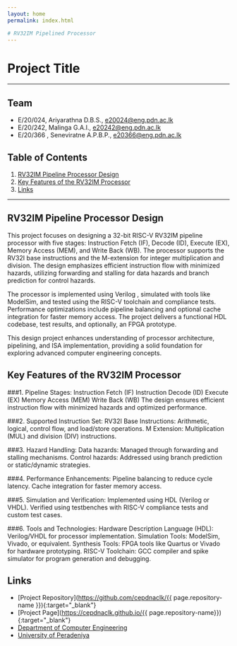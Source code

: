 ```yaml
---
layout: home
permalink: index.html

# RV32IM Pipelined Processor
---
```


[comment]: # "This is the standard layout for the project, but you can clean this and use your own template"

# Project Title

---

<!-- 
This is a sample image, to show how to add images to your page. To learn more options, please refer [this](https://projects.ce.pdn.ac.lk/docs/faq/how-to-add-an-image/)

![Sample Image](./images/sample.png)
 -->

## Team
-  E/20/024, Ariyarathna D.B.S., [e20024@eng.pdn.ac.lk](e20024@eng.pdn.ac.lk)
-  E/20/242, Malinga G.A.I., [e20242@eng.pdn.ac.lk](e20242@eng.pdn.ac.lk)
-  E/20/366 , Seneviratne A.P.B.P., [e20366@eng.pdn.ac.lk](e20366@eng.pdn.ac.lk)

## Table of Contents
1. [RV32IM Pipeline Processor Design](#RV32IM-Pipeline-Processor-Design)
2. [Key Features of the RV32IM Processor](#Key-Features-of-the-RV32IM-Processorther)
3. [Links](#links)

---

## RV32IM Pipeline Processor Design

This project focuses on designing a 32-bit RISC-V RV32IM pipeline processor with five stages: Instruction Fetch (IF), Decode (ID), Execute (EX), Memory Access (MEM), and Write Back (WB). The processor supports the RV32I base instructions and the M-extension for integer multiplication and division. The design emphasizes efficient instruction flow with minimized hazards, utilizing forwarding and stalling for data hazards and branch prediction for control hazards.

The processor is implemented using Verilog , simulated with tools like ModelSim, and tested using the RISC-V toolchain and compliance tests. Performance optimizations include pipeline balancing and optional cache integration for faster memory access. The project delivers a functional HDL codebase, test results, and optionally, an FPGA prototype.

This design project enhances understanding of processor architecture, pipelining, and ISA implementation, providing a solid foundation for exploring advanced computer engineering concepts.

## Key Features of the RV32IM Processor

###1. Pipeline Stages:
Instruction Fetch (IF)
Instruction Decode (ID)
Execute (EX)
Memory Access (MEM)
Write Back (WB)
The design ensures efficient instruction flow with minimized hazards and optimized performance.

###2. Supported Instruction Set:
RV32I Base Instructions: Arithmetic, logical, control flow, and load/store operations.
M Extension: Multiplication (MUL) and division (DIV) instructions.

###3. Hazard Handling:
Data hazards: Managed through forwarding and stalling mechanisms.
Control hazards: Addressed using branch prediction or static/dynamic strategies.

###4. Performance Enhancements:
Pipeline balancing to reduce cycle latency.
Cache integration for faster memory access.

###5. Simulation and Verification:
Implemented using HDL (Verilog or VHDL).
Verified using testbenches with RISC-V compliance tests and custom test cases.

###6. Tools and Technologies:
Hardware Description Language (HDL): Verilog/VHDL for processor implementation.
Simulation Tools: ModelSim, Vivado, or equivalent.
Synthesis Tools: FPGA tools like Quartus or Vivado for hardware prototyping.
RISC-V Toolchain: GCC compiler and spike simulator for program generation and debugging.


## Links

- [Project Repository](https://github.com/cepdnaclk/{{ page.repository-name }}){:target="_blank"}
- [Project Page](https://cepdnaclk.github.io/{{ page.repository-name}}){:target="_blank"}
- [Department of Computer Engineering](http://www.ce.pdn.ac.lk/)
- [University of Peradeniya](https://eng.pdn.ac.lk/)


[//]: # (Please refer this to learn more about Markdown syntax)
[//]: # (https://github.com/adam-p/markdown-here/wiki/Markdown-Cheatsheet)
